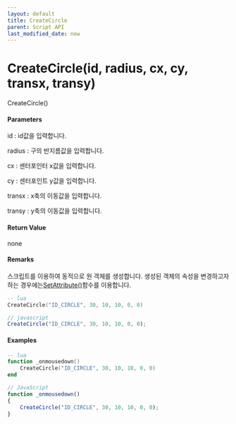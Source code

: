 ```yaml
---
layout: default
title: CreateCircle
parent: Script API
last_modified_date: now
---
```

# CreateCircle\(id, radius, cx, cy, transx, transy\)

CreateCircle\(\)

#### Parameters

id : id값을 입력합니다.

radius : 구의 반지름값을 입력합니다.

cx : 센터포인터 x값을 입력합니다.

cy : 센터포인트 y값을 입력합니다.

transx : x축의 이동값을 입력합니다.

transy : y축의 이동값을 입력합니다.

#### Return Value

none

#### Remarks

스크립트를 이용하여 동적으로 원 객체를 생성합니다. 생성된 객체의 속성을 변경하고자 하는 경우에는[SetAttribute\(\)](/ScriptAPI\SetAttribute.html)함수를 이용합니다.



```lua
-- lua
CreateCircle("ID_CIRCLE", 30, 10, 10, 0, 0)
```

```js
// javascript
CreateCircle("ID_CIRCLE", 30, 10, 10, 0, 0);
```

#### 

#### Examples

```lua
-- lua
function _onmousedown()
    CreateCircle("ID_CIRCLE", 30, 10, 10, 0, 0)
end
```

```js
// JavaScript
function _onmousedown()
{    
    CreateCircle("ID_CIRCLE", 30, 10, 10, 0, 0);
}
```



